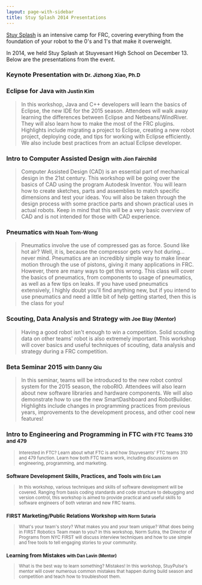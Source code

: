 ```yaml
---
layout: page-with-sidebar
title: Stuy Splash 2014 Presentations
---
```

[Stuy Splash](/community/projects/stuysplash/) is an intensive camp for FRC, covering everything from the foundation of your robot to the 0's and 1's that make it overweight.

In 2014, we held Stuy Splash at Stuyvesant High School on December 13. Below are the presentations from the event.

### Keynote Presentation <small>with Dr. Jizhong Xiao, Ph.D</small>

### Eclipse for Java <small>with Justin Kim</small>
> In this workshop, Java and C++ developers will learn the basics of Eclipse, the new IDE for the 2015 season. Attendees will walk away learning the differences between Eclipse and Netbeans/WindRiver. They will also learn how to make the most of the FRC plugins. Highlights include migrating a project to Eclipse, creating a new robot project, deploying code, and tips for working with Eclipse efficiently. We also include best practices from an actual Eclipse developer.

### Intro to Computer Assisted Design <small>with Jion Fairchild</small>
> Computer Assisted Design (CAD) is an essential part of mechanical design in the 21st century. This workshop will be going over the basics of CAD using the program Autodesk Inventor. You will learn how to create sketches, parts and assemblies to match specific dimensions and test your ideas. You will also be taken through the design process with some practice parts and shown practical uses in actual robots. Keep in mind that this will be a very basic overview of CAD and is not intended for those with CAD experience. 

### Pneumatics <small>with Noah Tom-Wong</small>
> Pneumatics involve the use of compressed gas as force. Sound like hot air? Well, it is, because the compressor gets very hot during... never mind. Pneumatics are an incredibly simple way to make linear motion through the use of pistons, giving it many applications in FRC. However, there are many ways to get this wrong. This class will cover the basics of pneumatics, from components to usage of pneumatics, as well as a few tips on leaks. If you have used pneumatics extensively, I highly doubt you'll find anything new, but if you intend to use pneumatics and need a little bit of help getting started, then this is the class for you!

### Scouting, Data Analysis and Strategy <small>with Joe Blay (Mentor)</small> 
> Having a good robot isn't enough to win a competition. Solid scouting data on other teams' robot is also extremely important. This workshop will cover basics and useful techniques of scouting, data analysis and strategy during a FRC competition.

### Beta Seminar 2015 <small>with Danny Qiu</small>
> In this seminar, teams will be introduced to the new robot control system for the 2015 season, the roboRIO. Attendees will also learn about new software libraries and hardware components. We will also demonstrate how to use the new SmartDashboard and RobotBuilder. Highlights include changes in programming practices from previous years, improvements to the development process, and other cool new features!

### Intro to Engineering and Programming in FTC <small>with FTC Teams 310 and 479
> Interested in FTC? Learn about what FTC is and how Stuyvesants' FTC teams 310 and 479 function. Learn how both FTC teams work, including discussions on engineering, programming, and marketing.

### Software Development Skills, Practices, and Tools <small>with Eric Lam</small>
> In this workshop, various techniques and skills of software development will be covered. Ranging from basis coding standards and code structure to debugging and version control, this workshop is aimed to provide practical and useful skills to software engineers of both veteran and new FRC teams. 

### FIRST Marketing/Public Relations Workshop <small>with Norm Sutaria</small>
> What's your team's story? What makes you and your team unique? What does being in FIRST Robotics Team mean to you? In this workshop, Norm Sutira, the Director of Programs from NYC FIRST will discuss interview techniques and how to use simple and free tools to tell engaging stories to your community.

### Learning from Mistakes <small>with Dan Lavin (Mentor)</small>
> What is the best way to learn something? Mistakes! In this workshop, StuyPulse's mentor will cover numerous common mistakes that happen during build season and competition and teach how to troubleshoot them. 
